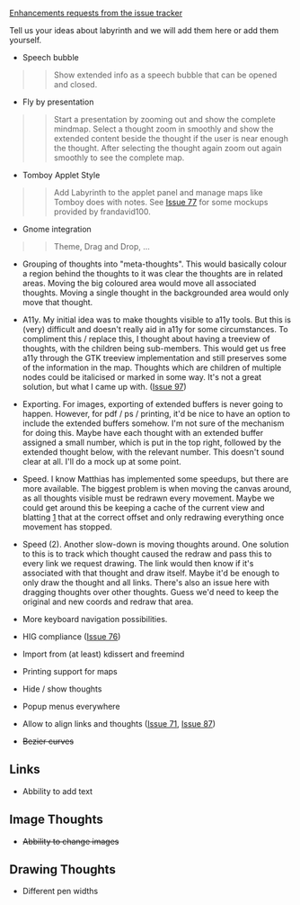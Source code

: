 [Enhancements requests from the issue tracker](http://code.google.com/p/labyrinth/issues/list?can=2&q=type:Enhancement)

Tell us your ideas about labyrinth and we will add them here or add them yourself.

  * Speech bubble
> > Show extended info as a speech bubble that can be opened and closed.
  * Fly by presentation
> > Start a presentation by zooming out and show the complete mindmap. Select a thought zoom in smoothly and show the extended content beside the thought if the user is near enough the thought. After selecting the thought again zoom out again smoothly to see the complete map.
  * Tomboy Applet Style
> > Add Labyrinth to the applet panel and manage maps like Tomboy does with notes. See [Issue 77](https://code.google.com/p/labyrinth/issues/detail?id=77) for some mockups provided by frandavid100.
  * Gnome integration
> > Theme, Drag and Drop, ...
  * Grouping of thoughts into "meta-thoughts". This would basically colour a region behind the thoughts to it was clear the thoughts are in related areas.  Moving the big coloured area would move all associated thoughts.  Moving a single thought in the backgrounded area would only move that thought.

  * A11y.  My initial idea was to make thoughts visible to a11y tools. But this is (very) difficult and doesn't really aid in a11y for some circumstances.  To compliment this / replace this, I thought about having a treeview of thoughts, with the children being sub-members. This would get us free a11y through the GTK treeview implementation and still preserves some of the information in the map.  Thoughts which are children of multiple nodes could be italicised or marked in some way. It's not a great solution, but what I came up with. ([Issue 97](https://code.google.com/p/labyrinth/issues/detail?id=97))

  * Exporting.  For images, exporting of extended buffers is never going to happen.  However, for pdf / ps / printing, it'd be nice to have an option to include the extended buffers somehow.  I'm not sure of the mechanism for doing this.  Maybe have each thought with an extended buffer assigned a small number, which is put in the top right, followed by the extended thought below, with the relevant number.  This doesn't sound clear at all.  I'll do a mock up at some point.

  * Speed.  I know Matthias has implemented some speedups, but there are more available.  The biggest problem is when moving the canvas around, as all thoughts visible must be redrawn every movement.  Maybe we could get around this be keeping a cache of the current view and blatting [1](1.md) that at the correct offset and only redrawing everything once movement has stopped.

  * Speed (2).  Another slow-down is moving thoughts around.  One solution to this is to track which thought caused the redraw and pass this to every link we request drawing.  The link would then know if it's associated with that thought and draw itself.  Maybe it'd be enough to only draw the thought and all links.  There's also an issue here with dragging thoughts over other thoughts.  Guess we'd need to keep the original and new coords and redraw that area.

  * More keyboard navigation possibilities.

  * HIG compliance ([Issue 76](https://code.google.com/p/labyrinth/issues/detail?id=76))

  * Import from (at least) kdissert and freemind

  * Printing support for maps

  * Hide / show thoughts

  * Popup menus everywhere

  * Allow to align links and thoughts ([Issue 71](https://code.google.com/p/labyrinth/issues/detail?id=71), [Issue 87](https://code.google.com/p/labyrinth/issues/detail?id=87))

  * ~~Bezier curves~~

## Links ##
  * Abbility to add text

## Image Thoughts ##
  * ~~Abbility to change images~~

## Drawing Thoughts ##
  * Different pen widths
